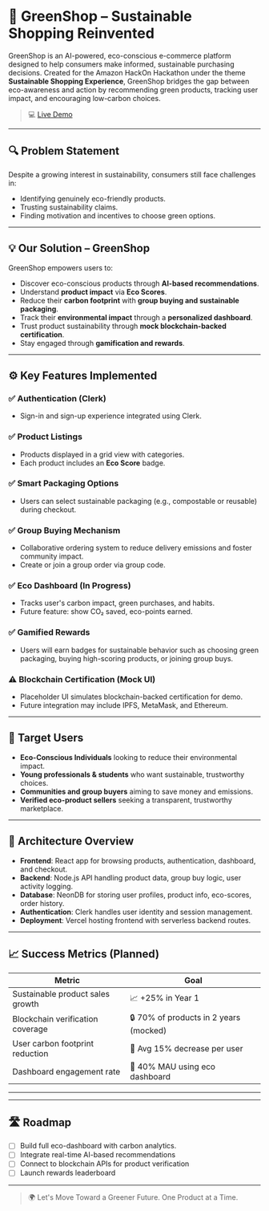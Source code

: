 # 🌿 GreenShop – Sustainable Shopping Reinvented

GreenShop is an AI-powered, eco-conscious e-commerce platform designed to help consumers make informed, sustainable purchasing decisions. Created for the Amazon HackOn Hackathon under the theme **Sustainable Shopping Experience**, GreenShop bridges the gap between eco-awareness and action by recommending green products, tracking user impact, and encouraging low-carbon choices.

> 💻 [Live Demo](https://greenshop-eta.vercel.app/) 

---

## 🔍 Problem Statement

Despite a growing interest in sustainability, consumers still face challenges in:
- Identifying genuinely eco-friendly products.
- Trusting sustainability claims.
- Finding motivation and incentives to choose green options.

---

## 💡 Our Solution – GreenShop

GreenShop empowers users to:
- Discover eco-conscious products through **AI-based recommendations**.
- Understand **product impact** via **Eco Scores**.
- Reduce their **carbon footprint** with **group buying and sustainable packaging**.
- Track their **environmental impact** through a **personalized dashboard**.
- Trust product sustainability through **mock blockchain-backed certification**.
- Stay engaged through **gamification and rewards**.

---

## ⚙️ Key Features Implemented

### ✅ Authentication (Clerk)
- Sign-in and sign-up experience integrated using Clerk.

### ✅ Product Listings
- Products displayed in a grid view with categories.
- Each product includes an **Eco Score** badge.

### ✅ Smart Packaging Options
- Users can select sustainable packaging (e.g., compostable or reusable) during checkout.

### ✅ Group Buying Mechanism
- Collaborative ordering system to reduce delivery emissions and foster community impact.
- Create or join a group order via group code.

### ✅ Eco Dashboard (In Progress)
- Tracks user's carbon impact, green purchases, and habits.
- Future feature: show CO₂ saved, eco-points earned.

### ✅ Gamified Rewards
- Users will earn badges for sustainable behavior such as choosing green packaging, buying high-scoring products, or joining group buys.

### ⚠️ Blockchain Certification (Mock UI)
- Placeholder UI simulates blockchain-backed certification for demo.
- Future integration may include IPFS, MetaMask, and Ethereum.

---

## 🎯 Target Users

- **Eco-Conscious Individuals** looking to reduce their environmental impact.
- **Young professionals & students** who want sustainable, trustworthy choices.
- **Communities and group buyers** aiming to save money and emissions.
- **Verified eco-product sellers** seeking a transparent, trustworthy marketplace.

---

## 🧩 Architecture Overview

- **Frontend**: React app for browsing products, authentication, dashboard, and checkout.
- **Backend**: Node.js API handling product data, group buy logic, user activity logging.
- **Database**: NeonDB for storing user profiles, product info, eco-scores, order history.
- **Authentication**: Clerk handles user identity and session management.
- **Deployment**: Vercel hosting frontend with serverless backend routes.

---

## 📈 Success Metrics (Planned)

| Metric                            | Goal                                   |
|-----------------------------------|----------------------------------------|
| Sustainable product sales growth  | 📈 +25% in Year 1                       |
| Blockchain verification coverage  | 🔒 70% of products in 2 years (mocked) |
| User carbon footprint reduction   | 🌱 Avg 15% decrease per user           |
| Dashboard engagement rate         | 🧪 40% MAU using eco dashboard         |

---


---

## 🛣 Roadmap

- [ ] Build full eco-dashboard with carbon analytics.
- [ ] Integrate real-time AI-based recommendations
- [ ] Connect to blockchain APIs for product verification
- [ ] Launch rewards leaderboard

---

> 🌍 Let's Move Toward a Greener Future. One Product at a Time.


